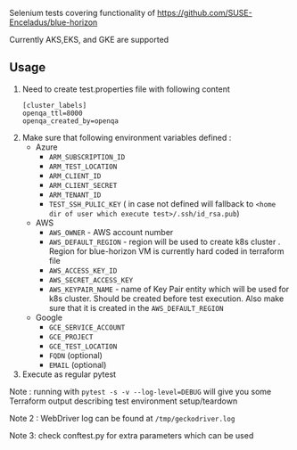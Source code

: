 Selenium tests covering functionality of https://github.com/SUSE-Enceladus/blue-horizon

Currently AKS,EKS, and GKE are supported

## Usage

1. Need to create test.properties file with following content
    ```
    [cluster_labels]
    openqa_ttl=8000
    openqa_created_by=openqa
    ```
2. Make sure that following environment variables defined :
    * Azure
        * `ARM_SUBSCRIPTION_ID`
        * `ARM_TEST_LOCATION`
        * `ARM_CLIENT_ID`
        * `ARM_CLIENT_SECRET`
        * `ARM_TENANT_ID`
        * `TEST_SSH_PULIC_KEY` ( in case not defined will fallback to `<home dir of user which execute test>/.ssh/id_rsa.pub`)
    * AWS
        * `AWS_OWNER` - AWS account number
        * `AWS_DEFAULT_REGION` - region will be used to create k8s cluster . Region for blue-horizon VM is currently hard coded in terraform file
        * `AWS_ACCESS_KEY_ID`
        * `AWS_SECRET_ACCESS_KEY`
        * `AWS_KEYPAIR_NAME` - name of Key Pair entity which will be used for k8s cluster. Should be created before test execution. Also make sure that it is created in the `AWS_DEFAULT_REGION`
    * Google
        * `GCE_SERVICE_ACCOUNT`
        * `GCE_PROJECT`
        * `GCE_TEST_LOCATION`
        * `FQDN` (optional)
        * `EMAIL` (optional)
3. Execute as regular pytest

Note : running with `pytest -s -v --log-level=DEBUG` will give you some Terraform output describing test environment setup/teardown

Note 2 : WebDriver log can be found at `/tmp/geckodriver.log`

Note 3: check conftest.py for extra parameters which can be used
